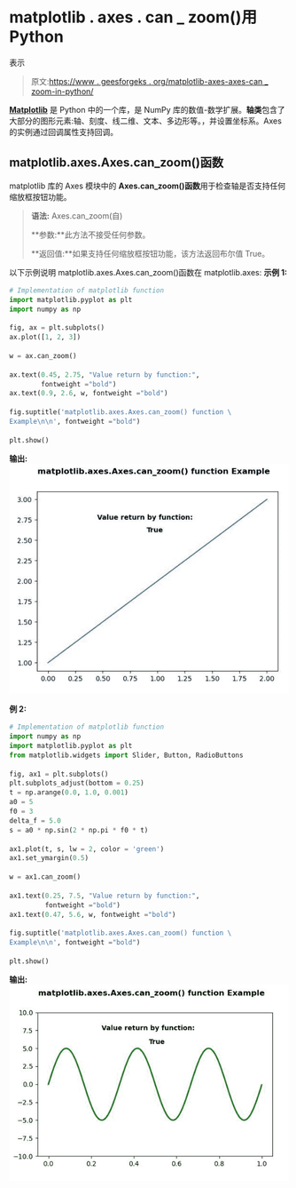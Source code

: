 # matplotlib . axes . can _ zoom()用 Python

表示

> 原文:[https://www . geesforgeks . org/matplotlib-axes-axes-can _ zoom-in-python/](https://www.geeksforgeeks.org/matplotlib-axes-axes-can_zoom-in-python/)

**[Matplotlib](https://www.geeksforgeeks.org/python-introduction-matplotlib/)** 是 Python 中的一个库，是 NumPy 库的数值-数学扩展。**轴类**包含了大部分的图形元素:轴、刻度、线二维、文本、多边形等。，并设置坐标系。Axes 的实例通过回调属性支持回调。

## matplotlib.axes.Axes.can_zoom()函数

matplotlib 库的 Axes 模块中的 **Axes.can_zoom()函数**用于检查轴是否支持任何缩放框按钮功能。

> **语法:** Axes.can_zoom(自)
> 
> **参数:**此方法不接受任何参数。
> 
> **返回值:**如果支持任何缩放框按钮功能，该方法返回布尔值 True。

以下示例说明 matplotlib.axes.Axes.can_zoom()函数在 matplotlib.axes:
**示例 1:**

```py
# Implementation of matplotlib function
import matplotlib.pyplot as plt
import numpy as np

fig, ax = plt.subplots()
ax.plot([1, 2, 3])

w = ax.can_zoom()

ax.text(0.45, 2.75, "Value return by function:",
        fontweight ="bold")
ax.text(0.9, 2.6, w, fontweight ="bold")

fig.suptitle('matplotlib.axes.Axes.can_zoom() function \
Example\n\n', fontweight ="bold")

plt.show()
```

**输出:**
![](img/1813d93bd78fb4510b9f9d5af70ca4f2.png)

**例 2:**

```py
# Implementation of matplotlib function
import numpy as np
import matplotlib.pyplot as plt
from matplotlib.widgets import Slider, Button, RadioButtons

fig, ax1 = plt.subplots()
plt.subplots_adjust(bottom = 0.25)
t = np.arange(0.0, 1.0, 0.001)
a0 = 5
f0 = 3
delta_f = 5.0
s = a0 * np.sin(2 * np.pi * f0 * t)

ax1.plot(t, s, lw = 2, color = 'green')
ax1.set_ymargin(0.5)

w = ax1.can_zoom()

ax1.text(0.25, 7.5, "Value return by function:",
         fontweight ="bold")
ax1.text(0.47, 5.6, w, fontweight ="bold")

fig.suptitle('matplotlib.axes.Axes.can_zoom() function \
Example\n\n', fontweight ="bold")

plt.show()
```

**输出:**
![](img/f0e17ac97a4a023f88d1db5fb97cbd73.png)